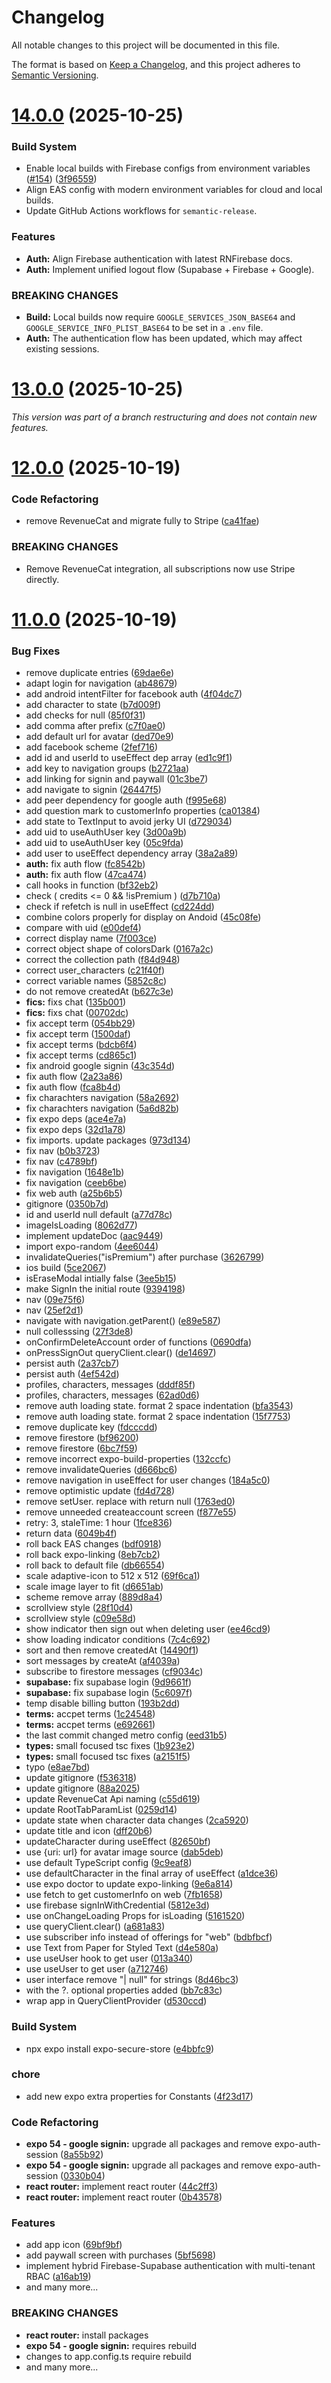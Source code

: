 # Changelog

All notable changes to this project will be documented in this file.

The format is based on [Keep a Changelog](https://keepachangelog.com/en/1.0.0/),
and this project adheres to [Semantic Versioning](https://semver.org/spec/v2.0.0.html).

# [14.0.0](https://github.com/equationalapplications/clanker/compare/v13.0.0...v14.0.0) (2025-10-25)

### Build System

-   Enable local builds with Firebase configs from environment variables ([#154](https://github.com/equationalapplications/clanker/issues/154)) ([3f96559](https://github.com/equationalapplications/clanker/commit/3f965591eb4f256a9c242680aa89868fe08236e4))
-   Align EAS config with modern environment variables for cloud and local builds.
-   Update GitHub Actions workflows for `semantic-release`.

### Features

-   **Auth:** Align Firebase authentication with latest RNFirebase docs.
-   **Auth:** Implement unified logout flow (Supabase + Firebase + Google).

### BREAKING CHANGES

-   **Build:** Local builds now require `GOOGLE_SERVICES_JSON_BASE64` and `GOOGLE_SERVICE_INFO_PLIST_BASE64` to be set in a `.env` file.
-   **Auth:** The authentication flow has been updated, which may affect existing sessions.

# [13.0.0](https://github.com/equationalapplications/clanker/compare/v12.0.0...v13.0.0) (2025-10-25)

*This version was part of a branch restructuring and does not contain new features.*

# [12.0.0](https://github.com/equationalapplications/clanker/compare/v11.0.0...v12.0.0) (2025-10-19)

### Code Refactoring

-   remove RevenueCat and migrate fully to Stripe ([ca41fae](https://github.com/equationalapplications/clanker/commit/ca41fae7eb02c5b77424e011f637f3b7742abed0))

### BREAKING CHANGES

-   Remove RevenueCat integration, all subscriptions now use Stripe directly.

# [11.0.0](https://github.com/equationalapplications/clanker/compare/v10.0.0...v11.0.0) (2025-10-19)

### Bug Fixes

-   remove duplicate entries ([69dae6e](https://github.com/equationalapplications/clanker/commit/69dae6e1f5197455b108ef7aefd34d311c8c610c))
-   adapt login for navigation ([ab48679](https://github.com/equationalapplications/clanker/commit/ab4867976a67f89a5d92263b5fbee9e7ffba42a4))
-   add android intentFilter for facebook auth ([4f04dc7](https://github.com/equationalapplications/clanker/commit/4f04dc7570a2723db59f877fbdeb5bcfd7511524))
-   add character to state ([b7d009f](https://github.com/equationalapplications/clanker/commit/b7d009f421114db65edd0a7b08723982687ad96e))
-   add checks for null ([85f0f31](https://github.com/equationalapplications/clanker/commit/85f0f31f974f9e30bf82607a881614a62b8d1112))
-   add comma after prefix ([c7f0ae0](https://github.com/equationalapplications/clanker/commit/c7f0ae04e8442c3693fa60e6f481bc99a45de67a))
-   add default url for avatar ([ded70e9](https://github.com/equationalapplications/clanker/commit/ded70e96c8956d7f15900a4710c73749407e1495))
-   add facebook scheme ([2fef716](https://github.com/equationalapplications/clanker/commit/2fef716c09e9e44e51c9a305c87f492b3fd70614))
-   add id and userId to useEffect dep array ([ed1c9f1](https://github.com/equationalapplications/clanker/commit/ed1c9f18fabc8d75370f435ab75aa04682357182))
-   add key to navigation groups ([b2721aa](https://github.com/equationalapplications/clanker/commit/b2721aae5965db1c1f3d09c7429ea045589f1b53))
-   add linking for signin and paywall ([01c3be7](https://github.com/equationalapplications/clanker/commit/01c3be78aec8cea253b90aafdc1938b5390c1d39))
-   add navigate to signin ([26447f5](https://github.com/equationalapplications/clanker/commit/26447f5abaef5468d8a70cdb9f70f7822ddfdb2b))
-   add peer dependency for google auth ([f995e68](https://github.com/equationalapplications/clanker/commit/f995e682924a3197b674389806f59f680cdcad6a))
-   add question mark to customerInfo properties ([ca01384](https://github.com/equationalapplications/clanker/commit/ca01384bceb34013e2f45c4a120db9ab71a79414))
-   add state to TextInput to avoid jerky UI ([d729034](https://github.com/equationalapplications/clanker/commit/d72903481cc92b6d5cf013eaf2bd54562f990132))
-   add uid to useAuthUser key ([3d00a9b](https://github.com/equationalapplications/clanker/commit/3d00a9bade7f55a79c5348a65eecf3261a608210))
-   add uid to useAuthUser key ([05c9fda](https://github.com/equationalapplications/clanker/commit/05c9fda05227379bd56457c80fc3abfb220687a0))
-   add user to useEffect dependency array ([38a2a89](https://github.com/equationalapplications/clanker/commit/38a2a897167f53a1c77fe403879085ad89ca9a58))
-   **auth:** fix auth flow ([fc8542b](https://github.com/equationalapplications/clanker/commit/fc8542bc20be7d283f2405fb485be2ec85908d17))
-   **auth:** fix auth flow ([47ca474](https://github.com/equationalapplications/clanker/commit/47ca474c6ac663179ac89b747f5d8ebe30635317))
-   call hooks in function ([bf32eb2](https://github.com/equationalapplications/clanker/commit/bf32eb218486ab71fb808f5771e8944bd7851c64))
-   check ( credits <= 0 && !isPremium ) ([d7b710a](https://github.com/equationalapplications/clanker/commit/d7b710aaf43c37d117accac836f5773b613a83db))
-   check if refetch is null in useEffect ([cd224dd](https://github.com/equationalapplications/clanker/commit/cd224dd39bc8bb4c8b3163cbab9957cf4227d4c0))
-   combine colors properly for display on Andoid ([45c08fe](https://github.com/equationalapplications/clanker/commit/45c08fefa06115bd1b4e44dcfc0d6902a35b7edb))
-   compare with uid ([e00def4](https://github.com/equationalapplications/clanker/commit/e00def4961b453aa88cc88368ddd5ee5cf39ce69))
-   correct display name ([7f003ce](https://github.com/equationalapplications/clanker/commit/7f003ce8ce75d2b60a83b5db7f144ed2fd25f967))
-   correct object shape of colorsDark ([0167a2c](https://github.com/equationalapplications/clanker/commit/0167a2c208c4babbc3519b6a80f7981796615c2b))
-   correct the collection path ([f84d948](https://github.com/equationalapplications/clanker/commit/f84d948157e7f5343fec11a4783307367f2a1ef0))
-   correct user_characters ([c21f40f](https://github.com/equationalapplications/clanker/commit/c21f40f42d19c7d449b57f6e834469304ae50f6d))
-   correct variable names ([5852c8c](https://github.com/equationalapplications/clanker/commit/5852c8cdd351e8a8fc1fb712ab3b3079eb23f99f))
-   do not remove createdAt ([b627c3e](https://github.com/equationalapplications/clanker/commit/b627c3e2992727ce8ce1b29fa38f10d044df7694))
-   **fics:** fixs chat ([135b001](https://github.com/equationalapplications/clanker/commit/135b001f833b9deecdede083cb4d2a58523d8f66))
-   **fics:** fixs chat ([00702dc](https://github.com/equationalapplications/clanker/commit/00702dc9b0dd4faab77d7232918f54209324a3da))
-   fix accept term ([054bb29](https://github.com/equationalapplications/clanker/commit/054bb29d752afa159d9256298ae68559f6a5b38c))
-   fix accept term ([1500daf](https://github.com/equationalapplications/clanker/commit/1500daf8fa2a7c2691ae8f62e42b6b4973407805))
-   fix accept terms ([bdcb6f4](https://github.com/equationalapplications/clanker/commit/bdcb6f420e713811fe2b729c14182d14da98e9e5))
-   fix accept terms ([cd865c1](https://github.com/equationalapplications/clanker/commit/cd865c1dc8c2243cfaa55a9e2bda6d99c93e7fa5))
-   fix android google signin ([43c354d](https://github.com/equationalapplications/clanker/commit/43c354dea27b68b7fd4d2f9984034d75b2829957))
-   fix auth flow ([2a23a86](https://github.com/equationalapplications/clanker/commit/2a23a8692af2b11e6d01db619c87d16ba209a2c3))
-   fix auth flow ([fca8b4d](https://github.com/equationalapplications/clanker/commit/fca8b4d453f811269df9e8b63e83caeab8b535c6))
-   fix charachters navigation ([58a2692](https://github.com/equationalapplications/clanker/commit/58a2692ac54f6e428fbe10b0805125f372c5595a))
-   fix charachters navigation ([5a6d82b](https://github.com/equationalapplications/clanker/commit/5a6d82b516feb1cbef26f62ee775f69975a4e90e))
-   fix expo deps ([ace4e7a](https://github.com/equationalapplications/clanker/commit/ace4e7a330200be8f95411ccc760efb57af3b52c))
-   fix expo deps ([32d1a78](https://github.com/equationalapplications/clanker/commit/32d1a78301d55b12e2f9525e78931bba95fdf4a4))
-   fix imports. update packages ([973d134](https://github.com/equationalapplications/clanker/commit/973d134f5c84041dd45a7c1027ee59673221edd3))
-   fix nav ([b0b3723](https://github.com/equationalapplications/clanker/commit/b0b3723e61ad59f14e4e4b7920e8ad117a31e6a9))
-   fix nav ([c4789bf](https://github.com/equationalapplications/clanker/commit/c4789bffbba88a5a911ee4f8ae3d2ed590e60097))
-   fix navigation ([1648e1b](https://github.com/equationalapplications/clanker/commit/1648e1b82b3d4f532919c44fc294bb68e77f7515))
-   fix navigation ([ceeb6be](https://github.com/equationalapplications/clanker/commit/ceeb6bea2b61c5bfc93d9b45bbac9c9bd3c4125e))
-   fix web auth ([a25b6b5](https://github.com/equationalapplications/clanker/commit/a25b6b52540907ee1a1ba23529ddf4acae645fbe))
-   gitignore ([0350b7d](https://github.com/equationalapplications/clanker/commit/0350b7df4701d83d8a16ac6ea4818d9e56d43f5d))
-   id and userId null default ([a77d78c](https://github.com/equationalapplications/clanker/commit/a77d78c44a18841e7c2e7e17c88ccf48dea0d8cd))
-   imageIsLoading ([8062d77](https://github.com/equationalapplications/clanker/commit/8062d770121165923ae2f9bdfd7454563edb7d3e))
-   implement updateDoc ([aac9449](https://github.com/equationalapplications/clanker/commit/aac9449b7b3d3aeb4015dbe903b6e2ccb6d2af10))
-   import expo-random ([4ee6044](https://github.com/equationalapplications/clanker/commit/4ee6044212fc49f6d230ba763f5806b8feffb8ea))
-   invalidateQueries("isPremium") after purchase ([3626799](https://github.com/equationalapplications/clanker/commit/36267997bc9d5ef46d01ee47c17e90d4e3eeef53))
-   ios build ([5ce2067](https://github.com/equationalapplications/clanker/commit/5ce2067d0a1c40786c1a76698a92b79ec1ec4784))
-   isEraseModal intially false ([3ee5b15](https://github.com/equationalapplications/clanker/commit/3ee5b15894a13c1d12aaf4e3706c1df1cea40494))
-   make SignIn the initial route ([9394198](https://github.com/equationalapplications/clanker/commit/9394198ef959ea43e1851a51cc7b0b5430b0b029))
-   nav ([09e75f6](https://github.com/equationalapplications/clanker/commit/09e75f68f5e310e012419539fc276f6d1d267d65))
-   nav ([25ef2d1](https://github.com/equationalapplications/clanker/commit/25ef2d1149cdbf27ec56c76bccd4619a747e1dca))
-   navigate with navigation.getParent() ([e89e587](https://github.com/equationalapplications/clanker/commit/e89e587d7fa6e25c9aa85cf4142082b5925d07da))
-   null collesssing ([27f3de8](https://github.com/equationalapplications/clanker/commit/27f3de883152a47b02eeb4600abc1768b9bc599f))
-   onConfirmDeleteAccount order of functions ([0690dfa](https://github.com/equationalapplications/clanker/commit/0690dfa2ac107f28f7a0cd19a68a847ef4e8ac1d))
-   onPressSignOut queryClient.clear() ([de14697](https://github.com/equationalapplications/clanker/commit/de146976c1a4237307f559355729b999efe75936))
-   persist auth ([2a37cb7](https://github.com/equationalapplications/clanker/commit/2a37cb75ff75f6680a9e2d098d62ddc81aa095ff))
-   persist auth ([4ef542d](https://github.com/equationalapplications/clanker/commit/4ef542da18d1910e05af73d49df48edcc8384685))
-   profiles, characters, messages ([dddf85f](https://github.com/equationalapplications/clanker/commit/dddf85fb72dfd29c2d1eb7cf77ca7ef6afabea88))
-   profiles, characters, messages ([62ad0d6](https://github.com/equationalapplications/clanker/commit/62ad0d6d11d03ebea8fbfc7212fbcb628e4919ca))
-   remove auth loading state. format 2 space indentation ([bfa3543](https://github.com/equationalapplications/clanker/commit/bfa35435df1f38df955ce53fd10e13c016ea8f9c))
-   remove auth loading state. format 2 space indentation ([15f7753](https://github.com/equationalapplications/clanker/commit/15f77534fa878383c2fb00d1b825678d85b4b198))
-   remove duplicate key ([fdcccdd](https://github.com/equationalapplications/clanker/commit/fdcccddb6c2873277d7568babdf5800dddb32bb5))
-   remove firestore ([bf96200](https://github.com/equationalapplications/clanker/commit/bf96200a0ffafd554e3e6d02e9b9135827f20e74))
-   remove firestore ([6bc7f59](https://github.com/equationalapplications/clanker/commit/6bc7f5940f312f350152fd1f95a6e488bcbb8f4b))
-   remove incorrect expo-build-properties ([132ccfc](https://github.com/equationalapplications/clanker/commit/132ccfca3117a824ba8842c2c57448f1a93eeacf))
-   remove invalidateQueries ([d666bc6](https://github.com/equationalapplications/clanker/commit/d666bc642c81854a37241816d8711fe896faea41))
-   remove navigation in useEffect for user changes ([184a5c0](https://github.com/equationalapplications/clanker/commit/184a5c05199469f25a0b4e830d68ba9571bb9a4b))
-   remove optimistic update ([fd4d728](https://github.com/equationalapplications/clanker/commit/fd4d728167e696935246c879a17664ab138288ed))
-   remove setUser. replace with return null ([1763ed0](https://github.com/equationalapplications/clanker/commit/1763ed0ea0a618e8de076af67fc4134b06810026))
-   remove unneeded createaccount screen ([f877e55](https://github.com/equationalapplications/clanker/commit/f877e556824d7417f8eb2375ec88bb1f9a0dfe55))
-   retry: 3, staleTime: 1 hour ([1fce836](https://github.com/equationalapplications/clanker/commit/1fce8368da7b3fee9eba563a3a9708028ac44c98))
-   return data ([6049b4f](https://github.com/equationalapplications/clanker/commit/6049b4fa8bd4deaee9fb43dbb72514d0398be0a0))
-   roll back EAS changes ([bdf0918](https://github.com/equationalapplications/clanker/commit/bdf09186971170297a9b1ceb344920d84febf0bb))
-   roll back expo-linking ([8eb7cb2](https://github.com/equationalapplications/clanker/commit/8eb7cb2ffd7ed83be8eceda3bc2e66c549bbfd0e))
-   roll back to default file ([db66554](https://github.com/equationalapplications/clanker/commit/db66554f6b6a8f611bbf5d26228107f0d7cafef6))
-   scale adaptive-icon to 512 x 512 ([69f6ca1](https://github.com/equationalapplications/clanker/commit/69f6ca104be165bb2957f0fdc0d2261fee7196b4))
-   scale image layer to fit ([d6651ab](https://github.com/equationalapplications/clanker/commit/d6651abf98997a3b2ab91417e6c391e9fe0165a3))
-   scheme remove array ([889d8a4](https://github.com/equationalapplications/clanker/commit/889d8a47a5b2e3acb8425468143b8a4b0037709e))
-   scrollview style ([28f10d4](https://github.com/equationalapplications/clanker/commit/28f10d4eeb0f5748394bba76610a3b6f0c3c1bfb))
-   scrollview style ([c09e58d](https://github.com/equationalapplications/clanker/commit/c09e58d16bef3e7d3ab686de43fd636bd84cf0c4))
-   show indicator then sign out when deleting user ([ee46cd9](https://github.com/equationalapplications/clanker/commit/ee46cd9ca7dd749718fdfe0300fbbac226ea4596))
-   show loading indicator conditions ([7c4c692](https://github.com/equationalapplications/clanker/commit/7c4c69206e710b30cb21a1b68935e97840fcde46))
-   sort and then remove createdAt ([14490f1](https://github.com/equationalapplications/clanker/commit/14490f122c63d9ca2459b95eaaa12c0ad24d57a8))
-   sort messages by createAt ([af4039a](https://github.com/equationalapplications/clanker/commit/af4039ae273dc01585d7d8948fc6015fc5ebed2b))
-   subscribe to firestore messages ([cf9034c](https://github.com/equationalapplications/clanker/commit/cf9034c63fd77c7dac2822c20a6a968a392d37fb))
-   **supabase:** fix supabase login ([9d9661f](https://github.com/equationalapplications/clanker/commit/9d9661f43a70f5f51d87959867d21a1cbac41d32))
-   **supabase:** fix supabase login ([5c6097f](https://github.com/equationalapplications/clanker/commit/5c6097f0b76398bfb136e6c9cdcb398010052116))
-   temp disable billing button ([193b2dd](https://github.com/equationalapplications/clanker/commit/193b2ddb26d68805cec7fa2e9659d8b2d2c38814))
-   **terms:** accpet terms ([1c24548](https://github.com/equationalapplications/clanker/commit/1c245482abb2fb76c2f5c529bcb8a00c7b70a6d1))
-   **terms:** accpet terms ([e692661](https://github.com/equationalapplications/clanker/commit/e692661f0308cb0335228e434c8322df8531e46d))
-   the last commit changed metro config ([eed31b5](https://github.com/equationalapplications/clanker/commit/eed31b5d94961b498a4076bf96d989c922bb6184))
-   **types:** small focused tsc fixes ([1b923e2](https://github.com/equationalapplications/clanker/commit/1b923e23ecea8ff128e6e3279e9b87d4e6d05e3d))
-   **types:** small focused tsc fixes ([a2151f5](https://github.com/equationalapplications/clanker/commit/a2151f5edae7e1c475183452c5385c2ac0aeb113))
-   typo ([e8ae7bd](https://github.com/equationalapplications/clanker/commit/e8ae7bd614723aeeadd3fe8a4f3990b600c1cbbe))
-   update gitignore ([f536318](https://github.com/equationalapplications/clanker/commit/f53631818a5b61833c886f8c4f2f16584a7978c4))
-   update gitignore ([88a2025](https://github.com/equationalapplications/clanker/commit/88a2025306f031593ef40da4071ec5eb8625d550))
-   update RevenueCat Api naming ([c55d619](https://github.com/equationalapplications/clanker/commit/c55d6192569cce34a0576531b6cab525d6de25e2))
-   update RootTabParamList ([0259d14](https://github.com/equationalapplications/clanker/commit/0259d14988495c20f33713cb8518331564abbebb))
-   update state when character data changes ([2ca5920](https://github.com/equationalapplications/clanker/commit/2ca5920f78147038a465acc6d590a6878768b2d3))
-   update title and icon ([dff20b6](https://github.com/equationalapplications/clanker/commit/dff20b648bb62ccda5ab49abc4d72d2a28ea9af6))
-   updateCharacter during useEffect ([82650bf](https://github.com/equationalapplications/clanker/commit/82650bf456606059b2f7fa053a36eb9bb6966e12))
-   use {uri: url} for avatar image source ([dab5deb](https://github.com/equationalapplications/clanker/commit/dab5deb4b93b5dae5ab6519022570ed35635ecae))
-   use default TypeScript config ([9c9eaf8](https://github.com/equationalapplications/clanker/commit/9c9eaf860d7e2b81eaf24ad79147a04622342a0a))
-   use defaultCharacter in the final array of useEffect ([a1dce36](https://github.com/equationalapplications/clanker/commit/a1dce36ee4ce83909727009e6f59e1038e571021))
-   use expo doctor to update expo-linking ([9e6a814](https://github.com/equationalapplications/clanker/commit/9e6a81499f3a8651835db7738c5fddbda4c4e315))
-   use fetch to get customerInfo on web ([7fb1658](https://github.com/equationalapplications/clanker/commit/7fb1658297f3c110d06f2cde167e55148a60dd33))
-   use firebase signInWithCredential ([5812e3d](https://github.com/equationalapplications/clanker/commit/5812e3de7446e6fcd70609aeaeaf9a9819691b5e))
-   use onChangeLoading Props for isLoading ([5161520](https://github.com/equationalapplications/clanker/commit/5161520b504daaff73eb6fdcf6d274150cebf681))
-   use queryClient.clear() ([a681a83](https://github.com/equationalapplications/clanker/commit/a681a833b7db2594443c0ff3429da4adc4b807cf))
-   use subscriber info instead of offerings for "web" ([bdbfbcf](https://github.com/equationalapplications/clanker/commit/bdbfbcf07ac1a56b9f97018ca362b648a2c26988))
-   use Text from Paper for Styled Text ([d4e580a](https://github.com/equationalapplications/clanker/commit/d4e580afeceb1d3043ba37e26292313cf0f9a550))
-   use useUser hook to get user ([013a340](https://github.com/equationalapplications/clanker/commit/013a3408c97b6bf3bb1e4c0e82f515de29c07826))
-   use useUser to get user ([a712746](https://github.com/equationalapplications/clanker/commit/a7127460b24cf00a171368d5308163334d296d54))
-   user interface remove "| null" for strings ([8d46bc3](https://github.com/equationalapplications/clanker/commit/8d46bc3fcc13696f4db235e2a53078b9b4cb2449))
-   with the ?. optional properties added ([bb7c83c](https://github.com/equationalapplications/clanker/commit/bb7c83c63ce1423937714f7d1efd900b7707c73c))
-   wrap app in QueryClientProvider ([d530ccd](https://github.com/equationalapplications/clanker/commit/d530ccd0e0250e42a3d4d83a34ffb8e716f30eb3))

### Build System

- npx expo install expo-secure-store ([e4bbfc9](https://github.com/equationalapplications/clanker/commit/e4bbfc90c62c482c054e22fbe429e032b69acafe))

### chore

- add new expo extra properties for Constants ([4f23d17](https://github.com/equationalapplications/clanker/commit/4f23d1726a941d9a8de34653f60f513b160f0163))

### Code Refactoring

- **expo 54 - google signin:** upgrade all packages and remove expo-auth-session ([8a55b92](https://github.com/equationalapplications/clanker/commit/8a55b9265706146f3a596fb4102bb767cfb067b8))
- **expo 54 - google signin:** upgrade all packages and remove expo-auth-session ([0330b04](https://github.com/equationalapplications/clanker/commit/0330b04eb7fd08fb9b2df3d6120c4e0b6781d901))
- **react router:** implement react router ([44c2ff3](https://github.com/equationalapplications/clanker/commit/44c2ff3a68abf6e36b7fb6f66072a873990da9b0))
- **react router:** implement react router ([0b43578](https://github.com/equationalapplications/clanker/commit/0b43578499faefe2a0dcbeb60b667cb2fb59f95a))

### Features

-   add app icon ([69bf9bf](https://github.com/equationalapplications/clanker/commit/69bf9bfa2cdc297bc0af60da460c038c2816e205))
-   add paywall screen with purchases ([5bf5698](https://github.com/equationalapplications/clanker/commit/5bf56985774d1804fac1d4a5d9618f5405907227))
-   implement hybrid Firebase-Supabase authentication with multi-tenant RBAC ([a16ab19](https://github.com/equationalapplications/clanker/commit/a16ab19df6cc1f09a918b671b123d4fbbc4962eb))
-   and many more...

### BREAKING CHANGES

-   **react router:** install packages
-   **expo 54 - google signin:** requires rebuild
-   changes to app.config.ts require rebuild
-   and many more...
